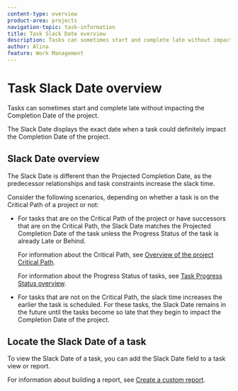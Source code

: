 ```yaml
---
content-type: overview
product-area: projects
navigation-topic: task-information
title: Task Slack Date overview
description: Tasks can sometimes start and complete late without impacting the Completion Date of the project.
author: Alina
feature: Work Management
---
```


# Task Slack Date overview

Tasks can sometimes start and complete late without impacting the Completion Date of the project.

The Slack Date displays the exact date when a task could definitely impact the Completion Date of the project.

## Slack Date overview

The Slack Date is different than the Projected Completion Date, as the predecessor relationships and task constraints increase the slack time.

Consider the following scenarios, depending on whether a task is on the Critical Path of a project or not:

* For tasks that are on the Critical Path of the project or have successors that are on the Critical Path, the Slack Date matches the Projected Completion Date of the task unless the Progress Status of the task is already Late or Behind.

  For information about the Critical Path, see [Overview of the project Critical Path](../../../manage-work/tasks/manage-tasks/critical-path.md).

  For information about the Progress Status of tasks, see [Task Progress Status overview](../../../manage-work/tasks/task-information/task-progress-status.md).

* For tasks that are not on the Critical Path, the slack time increases the earlier the task is scheduled. For these tasks, the Slack Date remains in the future until the tasks become so late that they begin to impact the Completion Date of the project.

## Locate the Slack Date of a task

To view the Slack Date of a task, you can add the Slack Date field to a task view or report.

For information about building a report, see [Create a custom report](../../../reports-and-dashboards/reports/creating-and-managing-reports/create-custom-report.md).
